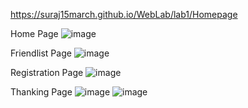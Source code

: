 https://suraj15march.github.io/WebLab/lab1/Homepage

Home Page
![image](https://user-images.githubusercontent.com/61618872/162459813-d91329ec-2ef1-456c-9d78-c18208b6f06a.png)

Friendlist Page
![image](https://user-images.githubusercontent.com/61618872/162458875-e0af5c12-82cb-4623-80bc-d04878c395d5.png)

Registration Page
![image](https://user-images.githubusercontent.com/61618872/162459304-f54c6b1a-af77-40c9-a6ca-977fb7d28a92.png)

Thanking Page
![image](https://user-images.githubusercontent.com/61618872/162459559-e6e104e8-f226-4539-81e8-5a4b70253ec0.png)
![image](https://user-images.githubusercontent.com/61618872/162460113-2db1aa64-d882-4dc7-aba8-2dfb5f371f2b.png)
